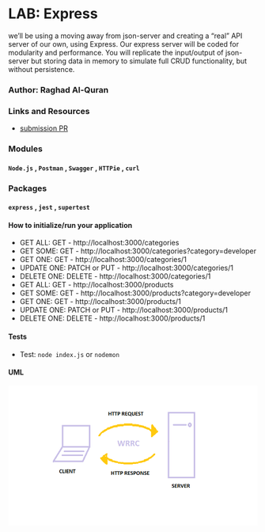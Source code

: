 # LAB: Express
we’ll be using a moving away from json-server and creating a “real” API server of our own, using Express. Our express server will be coded for modularity and performance. You will replicate the input/output of json-server but storing data in memory to simulate full CRUD functionality, but without persistence.

### Author: Raghad Al-Quran

### Links and Resources
- [submission PR]()

### Modules
#### `Node.js` , `Postman` , `Swagger` , `HTTPie` , `curl`

### Packages
#### `express` , `jest` , `supertest`

#### How to initialize/run your application
- GET ALL: GET - http://localhost:3000/categories
- GET SOME: GET - http://localhost:3000/categories?category=developer
- GET ONE: GET - http://localhost:3000/categories/1
- UPDATE ONE: PATCH or PUT - http://localhost:3000/categories/1
- DELETE ONE: DELETE - http://localhost:3000/categories/1
- GET ALL: GET - http://localhost:3000/products
- GET SOME: GET - http://localhost:3000/products?category=developer
- GET ONE: GET - http://localhost:3000/products/1
- UPDATE ONE: PATCH or PUT - http://localhost:3000/products/1
- DELETE ONE: DELETE - http://localhost:3000/products/1

#### Tests

- Test: `node index.js` or `nodemon`

#### UML
![UML-Diagram](WRRC.png)





